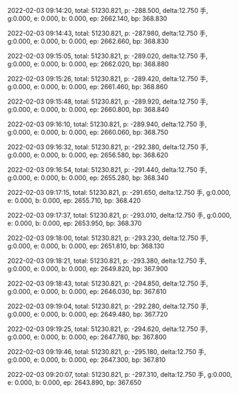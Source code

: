 2022-02-03 09:14:20, total: 51230.821, p: -288.500, delta:12.750 手, g:0.000, e: 0.000, b: 0.000, ep: 2662.140, bp: 368.830

2022-02-03 09:14:43, total: 51230.821, p: -287.980, delta:12.750 手, g:0.000, e: 0.000, b: 0.000, ep: 2662.660, bp: 368.830

2022-02-03 09:15:05, total: 51230.821, p: -289.020, delta:12.750 手, g:0.000, e: 0.000, b: 0.000, ep: 2662.020, bp: 368.880

2022-02-03 09:15:26, total: 51230.821, p: -289.420, delta:12.750 手, g:0.000, e: 0.000, b: 0.000, ep: 2661.460, bp: 368.860

2022-02-03 09:15:48, total: 51230.821, p: -289.920, delta:12.750 手, g:0.000, e: 0.000, b: 0.000, ep: 2660.800, bp: 368.840

2022-02-03 09:16:10, total: 51230.821, p: -289.940, delta:12.750 手, g:0.000, e: 0.000, b: 0.000, ep: 2660.060, bp: 368.750

2022-02-03 09:16:32, total: 51230.821, p: -292.380, delta:12.750 手, g:0.000, e: 0.000, b: 0.000, ep: 2656.580, bp: 368.620

2022-02-03 09:16:54, total: 51230.821, p: -291.440, delta:12.750 手, g:0.000, e: 0.000, b: 0.000, ep: 2655.280, bp: 368.340

2022-02-03 09:17:15, total: 51230.821, p: -291.650, delta:12.750 手, g:0.000, e: 0.000, b: 0.000, ep: 2655.710, bp: 368.420

2022-02-03 09:17:37, total: 51230.821, p: -293.010, delta:12.750 手, g:0.000, e: 0.000, b: 0.000, ep: 2653.950, bp: 368.370

2022-02-03 09:18:00, total: 51230.821, p: -293.230, delta:12.750 手, g:0.000, e: 0.000, b: 0.000, ep: 2651.810, bp: 368.130

2022-02-03 09:18:21, total: 51230.821, p: -293.380, delta:12.750 手, g:0.000, e: 0.000, b: 0.000, ep: 2649.820, bp: 367.900

2022-02-03 09:18:43, total: 51230.821, p: -294.850, delta:12.750 手, g:0.000, e: 0.000, b: 0.000, ep: 2646.030, bp: 367.610

2022-02-03 09:19:04, total: 51230.821, p: -292.280, delta:12.750 手, g:0.000, e: 0.000, b: 0.000, ep: 2649.480, bp: 367.720

2022-02-03 09:19:25, total: 51230.821, p: -294.620, delta:12.750 手, g:0.000, e: 0.000, b: 0.000, ep: 2647.780, bp: 367.800

2022-02-03 09:19:46, total: 51230.821, p: -295.180, delta:12.750 手, g:0.000, e: 0.000, b: 0.000, ep: 2647.300, bp: 367.810

2022-02-03 09:20:07, total: 51230.821, p: -297.310, delta:12.750 手, g:0.000, e: 0.000, b: 0.000, ep: 2643.890, bp: 367.650